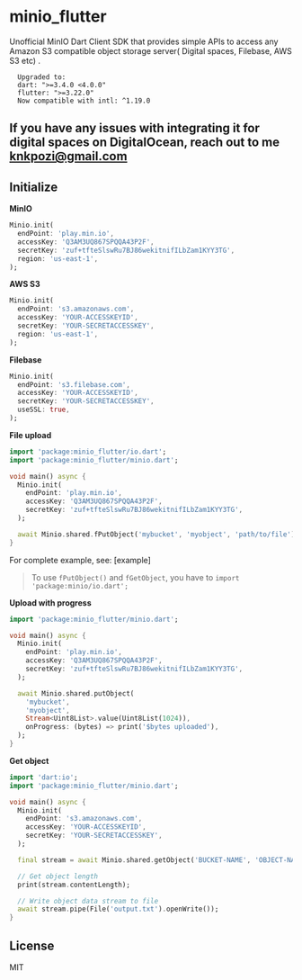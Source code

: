 # minio_flutter

Unofficial MinIO Dart Client SDK that provides simple APIs to access any Amazon S3 compatible object storage server( Digital spaces, Filebase, AWS S3 etc) .

      Upgraded to:
      dart: ">=3.4.0 <4.0.0"
      flutter: ">=3.22.0"
      Now compatible with intl: ^1.19.0

## If you have any issues with integrating it for digital spaces on DigitalOcean, reach out to me knkpozi@gmail.com

## Initialize

**MinIO**

```dart
Minio.init(
  endPoint: 'play.min.io',
  accessKey: 'Q3AM3UQ867SPQQA43P2F',
  secretKey: 'zuf+tfteSlswRu7BJ86wekitnifILbZam1KYY3TG',
  region: 'us-east-1',
);
```

**AWS S3**

```dart
Minio.init(
  endPoint: 's3.amazonaws.com',
  accessKey: 'YOUR-ACCESSKEYID',
  secretKey: 'YOUR-SECRETACCESSKEY',
  region: 'us-east-1',
);
```

**Filebase**

```dart
Minio.init(
  endPoint: 's3.filebase.com',
  accessKey: 'YOUR-ACCESSKEYID',
  secretKey: 'YOUR-SECRETACCESSKEY',
  useSSL: true,
);
```

**File upload**

```dart
import 'package:minio_flutter/io.dart';
import 'package:minio_flutter/minio.dart';

void main() async {
  Minio.init(
    endPoint: 'play.min.io',
    accessKey: 'Q3AM3UQ867SPQQA43P2F',
    secretKey: 'zuf+tfteSlswRu7BJ86wekitnifILbZam1KYY3TG',
  );

  await Minio.shared.fPutObject('mybucket', 'myobject', 'path/to/file');
}
```

For complete example, see: [example]

> To use `fPutObject()` and `fGetObject`, you have to `import 'package:minio/io.dart';`

**Upload with progress**

```dart
import 'package:minio_flutter/minio.dart';

void main() async {
  Minio.init(
    endPoint: 'play.min.io',
    accessKey: 'Q3AM3UQ867SPQQA43P2F',
    secretKey: 'zuf+tfteSlswRu7BJ86wekitnifILbZam1KYY3TG',
  );

  await Minio.shared.putObject(
    'mybucket',
    'myobject',
    Stream<Uint8List>.value(Uint8List(1024)),
    onProgress: (bytes) => print('$bytes uploaded'),
  );
}
```

**Get object**

```dart
import 'dart:io';
import 'package:minio_flutter/minio.dart';

void main() async {
  Minio.init(
    endPoint: 's3.amazonaws.com',
    accessKey: 'YOUR-ACCESSKEYID',
    secretKey: 'YOUR-SECRETACCESSKEY',
  );

  final stream = await Minio.shared.getObject('BUCKET-NAME', 'OBJECT-NAME');

  // Get object length
  print(stream.contentLength);

  // Write object data stream to file
  await stream.pipe(File('output.txt').openWrite());
}
```

## License

MIT
